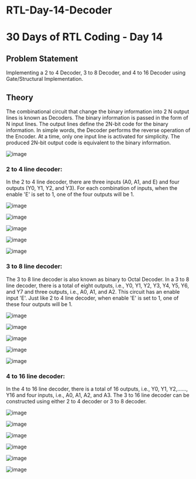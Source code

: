 # RTL-Day-14-Decoder

# 30 Days of RTL Coding - Day 14

## Problem Statement
Implementing a 2 to 4 Decoder, 3 to 8 Decoder, and 4 to 16 Decoder using Gate/Structural Implementation.

## Theory
The combinational circuit that change the binary information into 
2
N output lines is known as Decoders. The binary information is passed in 
the form of N input lines. The output lines define the 2N-bit code for the 
binary information. In simple words, the Decoder performs the reverse 
operation of the Encoder. At a time, only one input line is activated for 
simplicity. The produced 2N-bit output code is equivalent to the binary 
information.

![image](https://github.com/tusharshenoy/RTL-Day-14-Decoder/assets/107348474/fd61e8f2-b607-473c-959a-7d9497961d68)


### 2 to 4 line decoder:
In the 2 to 4 line decoder, there are three inputs (A0, A1, and E) and four outputs (Y0, Y1, Y2, and Y3). For each combination of inputs, when the enable 'E' is set to 1, one of the four outputs will be 1.

![image](https://github.com/tusharshenoy/RTL-Day-14-Decoder/assets/107348474/11af75e9-f463-4843-89f8-cfd0065ff91b)

![image](https://github.com/tusharshenoy/RTL-Day-14-Decoder/assets/107348474/5dac8361-72dd-4728-a30b-3b9266885fd8)

![image](https://github.com/tusharshenoy/RTL-Day-14-Decoder/assets/107348474/271de342-f11c-4760-8545-7639f93a4ec5)

![image](https://github.com/tusharshenoy/RTL-Day-14-Decoder/assets/107348474/975a39f3-bf7c-404e-bb75-d464484683cf)

![image](https://github.com/tusharshenoy/RTL-Day-14-Decoder/assets/107348474/86ec15a2-fd89-4c0e-8174-471528f750a3)



### 3 to 8 line decoder:
The 3 to 8 line decoder is also known as binary to Octal Decoder. In a 3 to 
8 line decoder, there is a total of eight outputs, i.e., Y0, Y1, Y2, Y3, Y4, Y5, 
Y6, and Y7 and three outputs, i.e., A0, A1, and A2. This circuit has an enable 
input 'E'. Just like 2 to 4 line decoder, when enable 'E' is set to 1, one of 
these four outputs will be 1.

![image](https://github.com/tusharshenoy/RTL-Day-14-Decoder/assets/107348474/42ff096f-9e1c-49a3-88cc-128ddf4a9c9f)

![image](https://github.com/tusharshenoy/RTL-Day-14-Decoder/assets/107348474/62f6e56e-d9ce-4f88-ba4a-8ef8e43d5ccf)

![image](https://github.com/tusharshenoy/RTL-Day-14-Decoder/assets/107348474/0369d6ef-a978-44f2-8ace-7ee259fb5095)

![image](https://github.com/tusharshenoy/RTL-Day-14-Decoder/assets/107348474/18682471-982f-443f-8af2-36aaa69e959e)

![image](https://github.com/tusharshenoy/RTL-Day-14-Decoder/assets/107348474/4ea15f51-283c-4e5a-8be8-56afcdd48f4e)



### 4 to 16 line decoder:
In the 4 to 16 line decoder, there is a total of 
16 outputs, i.e., Y0, Y1, Y2,……, Y16 and four inputs, i.e., A0, A1, A2, 
and A3. The 3 to 16 line decoder can be constructed using either 2 to 
4 decoder or 3 to 8 decoder.

![image](https://github.com/tusharshenoy/RTL-Day-14-Decoder/assets/107348474/b4697599-0da8-411f-9ffa-5fe8d6ce6ad5)

![image](https://github.com/tusharshenoy/RTL-Day-14-Decoder/assets/107348474/3a5e9466-17c0-46a2-961c-f2071ba0d7ec)

![image](https://github.com/tusharshenoy/RTL-Day-14-Decoder/assets/107348474/1b69b384-dad1-4d1a-b1d5-9c7849fb5504)

![image](https://github.com/tusharshenoy/RTL-Day-14-Decoder/assets/107348474/645312b8-4f0d-4217-a2c8-48ccb90084f9)

![image](https://github.com/tusharshenoy/RTL-Day-14-Decoder/assets/107348474/e1d565c3-d6e6-4fb0-9137-cc5afd175ffe)

![image](https://github.com/tusharshenoy/RTL-Day-14-Decoder/assets/107348474/bcd81e2e-4afc-4a9b-882c-2273a032914a)
